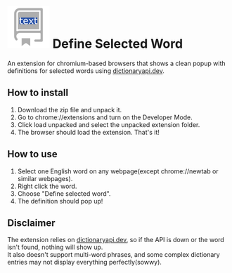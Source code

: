 # ![icon](https://raw.githubusercontent.com/toni20k5267/definitionToSelectedWord/refs/heads/main/icon.svg) Define Selected Word

An extension for chromium-based browsers that shows a clean popup with definitions for selected words using [dictionaryapi.dev](https://dictionaryapi.dev).

## How to install

1. Download the zip file and unpack it.
2. Go to chrome://extensions and turn on the Developer Mode.
3. Click load unpacked and select the unpacked extension folder.
4. The browser should load the extension. That's it!

## How to use

1. Select one English word on any webpage(except chrome://newtab or similar webpages).
2. Right click the word.
3. Choose "Define selected word".
4. The definition should pop up!

## Disclaimer

The extension relies on [dictionaryapi.dev](https://dictionaryapi.dev), so if the API is down or the word isn't found, nothing will show up.  
It also doesn't support multi-word phrases, and some complex dictionary entries may not display everything perfectly(sowwy).  

